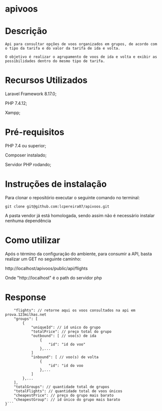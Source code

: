 # apivoos

# Descrição

    Api para consultar opções de voos organizados em grupos, de acordo com o tipo da tarifa e do valor da tarifa de ida e volta.

    O objetivo é realizar o agrupamento de voos de ida e volta e exibir as possibilidades dentro do mesmo tipo de tarifa.

# Recursos Utilizados

Laravel Framework 8.17.0;

PHP 7.4.12;

Xampp;

# Pré-requisitos

PHP 7.4 ou superior;

Composer instalado;

Servidor PHP rodando;

# Instruções de instalação

Para clonar o repositório executar o seguinte comando no terminal:

```git clone git@github.com:lcpereira07/apivoos.git```

A pasta vendor já está homologada, sendo assim não é necessário instalar nenhuma dependência

# Como utilizar

Após o término da configuração do ambiente, para consumir a API, basta realizar um GET no seguinte caminho:

http://localhost/apivoos/public/api/flights

Onde "http://localhost" é o path do servidor php

# Response

```{
	"flights": // retorne aqui os voos consultados na api em prova.123milhas.net
	"groups": [
		{
			"uniqueId": // id unico do grupo
			"totalPrice": // preço total do grupo
			"outbound": [ // voo(s) de ida
				{
					"id": "id do voo"
				},...
			]
			"inbound": [ // voo(s) de volta
				{
					"id": "id do voo
				},...
			]
		},...
	],
	"totalGroups": // quantidade total de grupos
	"totalFlights": // quantidade total de voos únicos
	"cheapestPrice": // preço do grupo mais barato
	"cheapestGroup": // id único do grupo mais barato
}```